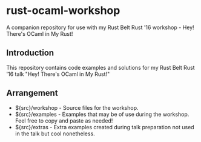 # rust-ocaml-workshop
A companion repository for use with my Rust Belt Rust '16 workshop - Hey! There's OCaml in My Rust!

## Introduction

This repository contains code examples and solutions for my Rust Belt Rust '16 talk "Hey! There's OCaml in My Rust!"

## Arrangement

* ${src}/workshop - Source files for the workshop.
* ${src}/examples - Examples that may be of use during the workshop. Feel free to copy and paste as needed!
* ${src}/extras - Extra examples created during talk preparation not used in the talk but cool nonetheless.  